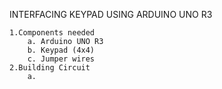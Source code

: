 INTERFACING KEYPAD USING ARDUINO UNO R3

	1.Components needed
		a. Arduino UNO R3
		b. Keypad (4x4)
		c. Jumper wires
	2.Building Circuit
		a.